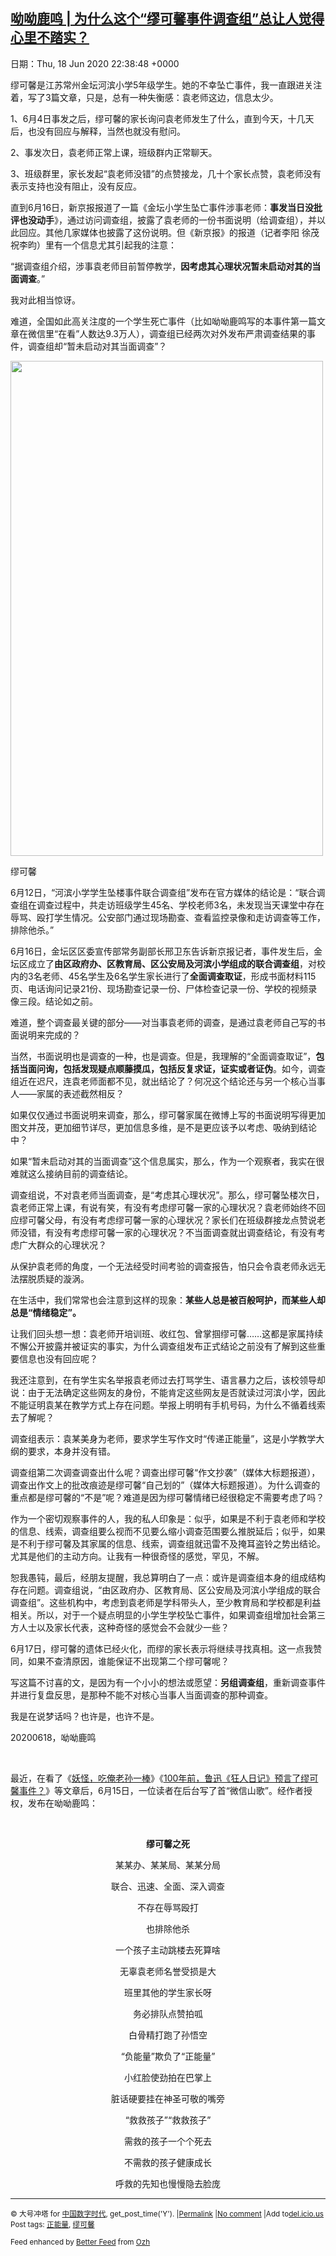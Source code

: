 [呦呦鹿鸣 | 为什么这个“缪可馨事件调查组”总让人觉得心里不踏实？](https://chinadigitaltimes.net/chinese/2020/06/%e5%91%a6%e5%91%a6%e9%b9%bf%e9%b8%a3-%e4%b8%ba%e4%bb%80%e4%b9%88%e8%bf%99%e4%b8%aa%e7%bc%aa%e5%8f%af%e9%a6%a8%e4%ba%8b%e4%bb%b6%e8%b0%83%e6%9f%a5%e7%bb%84%e6%80%bb%e8%ae%a9/)
------
日期：Thu, 18 Jun 2020 22:38:48 +0000

<p>缪可馨是江苏常州金坛河滨小学5年级学生。她的不幸坠亡事件，我一直跟进关注着，写了3篇文章，只是，总有一种失衡感：袁老师这边，信息太少。</p><p>1、6月4日事发之后，缪可馨的家长询问袁老师发生了什么，直到今天，十几天后，也没有回应与解释，当然也就没有慰问。</p><p>2、事发次日，袁老师正常上课，班级群内正常聊天。</p><p>3、班级群里，家长发起“袁老师没错”的点赞接龙，几十个家长点赞，袁老师没有表示支持也没有阻止，没有反应。</p><p>直到6月16日，新京报报道了一篇《金坛小学生坠亡事件涉事老师：<strong>事发当日没批评也没动手</strong>》，通过访问调查组，披露了袁老师的一份书面说明（给调查组），并以此回应。其他几家媒体也披露了这份说明。但《新京报》的报道（记者李阳 徐茂祝李昀）里有一个信息尤其引起我的注意：</p><p>“据调查组介绍，涉事袁老师目前暂停教学，<strong>因考虑其心理状况暂未启动对其的当面调查</strong>。”</p><p>我对此相当惊讶。</p><p>难道，全国如此高关注度的一个学生死亡事件（比如呦呦鹿鸣写的本事件第一篇文章在微信里“在看”人数达9.3万人），调查组已经两次对外发布严肃调查结果的事件，调查组却“暂未启动对其当面调查”？</p><div id="attachment_647633" style="width: 510px" class="wp-caption aligncenter"><img aria-describedby="caption-attachment-647633" class="wp-image-647633" src="https://chinadigitaltimes.net/chinese/files/2020/06/756px-缪可馨3-189x300.jpg" alt="" width="500" height="792" srcset="https://chinadigitaltimes.net/chinese/files/2020/06/756px-缪可馨3-189x300.jpg 189w, https://chinadigitaltimes.net/chinese/files/2020/06/756px-缪可馨3-647x1024.jpg 647w, https://chinadigitaltimes.net/chinese/files/2020/06/756px-缪可馨3.jpg 756w" sizes="(max-width: 500px) 100vw, 500px" /><p id="caption-attachment-647633" class="wp-caption-text">缪可馨</p></div><p>6月12日，“河滨小学学生坠楼事件联合调查组”发布在官方媒体的结论是：“联合调查组在调查过程中，共走访班级学生45名、学校老师3名，未发现当天课堂中存在辱骂、殴打学生情况。公安部门通过现场勘查、查看监控录像和走访调查等工作，排除他杀。”</p><p>6月16日，金坛区区委宣传部常务副部长邢卫东告诉新京报记者，事件发生后，金坛区成立了<strong>由区政府办、区教育局、区公安局及河滨小学组成的联合调查组</strong>，对校内的3名老师、45名学生及6名学生家长进行了<strong>全面调查取证</strong>，形成书面材料115页、电话询问记录21份、现场勘查记录一份、尸体检查记录一份、学校的视频录像三段。结论如之前。</p><p>难道，整个调查最关键的部分——对当事袁老师的调查，是通过袁老师自己写的书面说明来完成的？</p><p>当然，书面说明也是调查的一种，也是调查。但是，我理解的“全面调查取证”，<strong>包括当面问询，包括发现疑点顺藤摸瓜，包括反复求证，证实或者证伪</strong>。如今，调查组近在迟尺，连袁老师面都不见，就出结论了？何况这个结论还与另一个核心当事人——家属的表述截然相反？</p><p>如果仅仅通过书面说明来调查，那么，缪可馨家属在微博上写的书面说明写得更加图文并茂，更加细节详尽，更加信息多维，是不是更应该予以考虑、吸纳到结论中？</p><p>如果“暂未启动对其的当面调查”这个信息属实，那么，作为一个观察者，我实在很难就这么接纳目前的调查结论。</p><p>调查组说，不对袁老师当面调查，是“考虑其心理状况”。那么，缪可馨坠楼次日，袁老师正常上课，有说有笑，有没有考虑缪可馨一家的心理状况？袁老师始终不回应缪可馨父母，有没有考虑缪可馨一家的心理状况？家长们在班级群接龙点赞说老师没错，有没有考虑缪可馨一家的心理状况？不当面调查就出调查结论，有没有考虑广大群众的心理状况？</p><p>从保护袁老师的角度，一个无法经受时间考验的调查报告，怕只会令袁老师永远无法摆脱质疑的漩涡。</p><p>在生活中，我们常常也会注意到这样的现象：<strong>某些人总是被百般呵护，而某些人却总是</strong><strong>“</strong><strong>情绪稳定</strong><strong>”</strong><strong>。</strong></p><p>让我们回头想一想：袁老师开培训班、收红包、曾掌掴缪可馨……这都是家属持续不懈公开披露并被证实的事实，为什么调查组发布正式结论之前没有了解到这些重要信息也没有回应呢？</p><p>我还注意到，在有学生实名举报袁老师过去打骂学生、语言暴力之后，该校领导却说：由于无法确定这些网友的身份，不能肯定这些网友是否就读过河滨小学，因此不能证明袁某在教学方式上存在问题。举报上明明有手机号码，为什么不循着线索去了解呢？</p><p>调查组表示：袁某美身为老师，要求学生写作文时“传递正能量”，这是小学教学大纲的要求，本身并没有错。</p><p>调查组第二次调查调查出什么呢？调查出缪可馨“作文抄袭”（媒体大标题报道），调查出作文上的批改痕迹是缪可馨“自己划的”（媒体大标题报道）。为什么调查的重点都是缪可馨的“不是”呢？难道是因为缪可馨情绪已经很稳定不需要考虑了吗？</p><p>作为一个密切观察事件的人，我的私人印象是：似乎，如果是不利于袁老师和学校的信息、线索，调查组要么视而不见要么缩小调查范围要么推脱延后；似乎，如果是不利于缪可馨及其家属的信息、线索，调查组就迅雷不及掩耳盗铃之势出结论。尤其是他们的主动方向。让我有一种很奇怪的感觉，罕见，不解。</p><p>恕我愚钝，最后，经朋友提醒，我总算明白了一点：或许是调查组本身的组成结构存在问题。调查组说，“由区政府办、区教育局、区公安局及河滨小学组成的联合调查组”。这些机构中，考虑到袁老师是学科带头人，至少教育局和学校都是利益相关。所以，对于一个疑点明显的小学生学校坠亡事件，如果调查组增加社会第三方人士以及家长代表，这种奇怪的感觉会不会就少一些？</p><p>6月17日，缪可馨的遗体已经火化，而缪的家长表示将继续寻找真相。这一点我赞同，如果不查清原因，谁能保证不出现第二个缪可馨呢？</p><p>写这篇不讨喜的文，是因为有一个小小的想法或愿望：<strong>另组调查组</strong>，重新调查事件并进行复盘反思，是那种不能不对核心当事人当面调查的那种调查。</p><p>我是在说梦话吗？也许是，也许不是。</p><p>20200618，呦呦鹿鸣</p><p>&nbsp;</p><p>最近，在看了《<a href="http://mp.weixin.qq.com/s?__biz=MjM5ODAzNTc2NA==&amp;mid=2652885308&amp;idx=1&amp;sn=93559b9680d3941d6f5d28de542b69f2&amp;chksm=bd3b99678a4c107174c2851f438a84422663d3f008a8f93aa899a4a3c39823f829e5d2a81ad4&amp;scene=21#wechat_redirect">妖怪，吃俺老孙一棒</a>》《<a href="http://mp.weixin.qq.com/s?__biz=MjM5ODAzNTc2NA==&amp;mid=2652885358&amp;idx=1&amp;sn=a64acf2b29bbf97b2a0822f375b2d569&amp;chksm=bd3b99358a4c1023657f77f04a2d8a4f5ee6d401ee18d1f1fdef955dbed6c1267e1429da4c4c&amp;scene=21#wechat_redirect">100年前，鲁迅《狂人日记》预言了缪可馨事件？</a>》等文章后，6月15日，一位读者在后台写了首“微信山歌”。经作者授权，发布在呦呦鹿鸣：</p><p>&nbsp;</p><p style="text-align: center"><strong>缪可馨之死</strong></p><p style="text-align: center">某某办、某某局、某某分局</p><p style="text-align: center">联合、迅速、全面、深入调查</p><p style="text-align: center">不存在辱骂殴打</p><p style="text-align: center">也排除他杀</p><p style="text-align: center">一个孩子主动跳楼去死算啥</p><p style="text-align: center">无辜袁老师名誉受损是大</p><p style="text-align: center">班里其他的学生家长呀</p><p style="text-align: center">务必排队点赞拍呱</p><p style="text-align: center">白骨精打跑了孙悟空</p><p style="text-align: center">“负能量”欺负了“正能量”</p><p style="text-align: center">小红脸使劲拍在巴掌上</p><p style="text-align: center">脏话硬要挂在神圣可敬的嘴旁</p><p style="text-align: center">“救救孩子”“救救孩子”</p><p style="text-align: center">需救的孩子一个个死去</p><p style="text-align: center">不需救的孩子健康成长</p><p style="text-align: center">呼救的先知也慢慢隐去脸庞</p><hr /><p><small>&copy; 大号冲塔 for <a href="https://chinadigitaltimes.net/chinese">中国数字时代</a>, get_post_time('Y'). |<a href="https://chinadigitaltimes.net/chinese/2020/06/%e5%91%a6%e5%91%a6%e9%b9%bf%e9%b8%a3-%e4%b8%ba%e4%bb%80%e4%b9%88%e8%bf%99%e4%b8%aa%e7%bc%aa%e5%8f%af%e9%a6%a8%e4%ba%8b%e4%bb%b6%e8%b0%83%e6%9f%a5%e7%bb%84%e6%80%bb%e8%ae%a9/">Permalink</a> |<a href="https://chinadigitaltimes.net/chinese/2020/06/%e5%91%a6%e5%91%a6%e9%b9%bf%e9%b8%a3-%e4%b8%ba%e4%bb%80%e4%b9%88%e8%bf%99%e4%b8%aa%e7%bc%aa%e5%8f%af%e9%a6%a8%e4%ba%8b%e4%bb%b6%e8%b0%83%e6%9f%a5%e7%bb%84%e6%80%bb%e8%ae%a9/#comments">No comment</a> |Add to<a href="http://del.icio.us/post?url=https://chinadigitaltimes.net/chinese/2020/06/%e5%91%a6%e5%91%a6%e9%b9%bf%e9%b8%a3-%e4%b8%ba%e4%bb%80%e4%b9%88%e8%bf%99%e4%b8%aa%e7%bc%aa%e5%8f%af%e9%a6%a8%e4%ba%8b%e4%bb%b6%e8%b0%83%e6%9f%a5%e7%bb%84%e6%80%bb%e8%ae%a9/&amp;title=呦呦鹿鸣 | 为什么这个“缪可馨事件调查组”总让人觉得心里不踏实？">del.icio.us</a><br/>Post tags: <a href="https://chinadigitaltimes.net/chinese/tag/%e6%ad%a3%e8%83%bd%e9%87%8f/" rel="tag">正能量</a>, <a href="https://chinadigitaltimes.net/chinese/tag/%e7%bc%aa%e5%8f%af%e9%a6%a8/" rel="tag">缪可馨</a><br/></small></p><p><small>Feed enhanced by <a href='http://planetozh.com/blog/my-projects/wordpress-plugin-better-feed-rss/'>Better Feed</a> from  <a href='http://planetozh.com/blog/'>Ozh</a></small></p>
